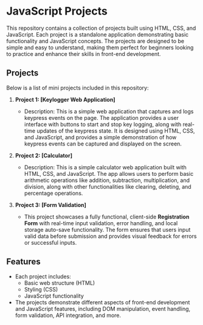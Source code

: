 # JavaScript Projects

This repository contains a collection of projects built using HTML, CSS, and JavaScript. Each project is a standalone application demonstrating basic functionality and JavaScript concepts. The projects are designed to be simple and easy to understand, making them perfect for beginners looking to practice and enhance their skills in front-end development.

## Projects

Below is a list of mini projects included in this repository:

1. **Project 1: [Keylogger Web Application]**
   - Description: This is a simple web application that captures and logs keypress events on the page. The application provides a user interface with buttons to start and stop key logging, along with real-time updates of the keypress state. It is designed using HTML, CSS, and JavaScript, and provides a simple demonstration of how keypress events can be captured and displayed on the screen.

2. **Project 2: [Calculator]**
   - Description: This is a simple calculator web application built with HTML, CSS, and JavaScript. The app allows users to perform basic arithmetic operations like addition, subtraction, multiplication, and division, along with other functionalities like clearing, deleting, and percentage operations.

3. **Project 3: [Form Validation]**
   - This project showcases a fully functional, client-side **Registration Form** with real-time input validation, error handling, and local storage auto-save functionality. The form ensures that users input valid data before submission and provides visual feedback for errors or successful inputs.

## Features
- Each project includes:
  - Basic web structure (HTML)
  - Styling (CSS)
  - JavaScript functionality
- The projects demonstrate different aspects of front-end development and JavaScript features, including DOM manipulation, event handling, form validation, API integration, and more.
